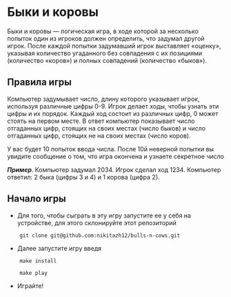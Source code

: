 # Быки и коровы
Быки и коровы — логическая игра, в ходе которой за несколько попыток один из игроков должен определить, что задумал другой игрок. После каждой попытки задумавший игрок выставляет «оценку», указывая количество угаданного без совпадения с их позициями (количество «коров») и полных совпадений (количество «быков»).

## Правила игры

Компьютер задумывает число, длину которого указывает игрок, используя различные цифры 0-9. Игрок делает ходы, чтобы узнать эти цифры и их порядок. Каждый ход состоит из различных цифр, 0 может стоять на первом месте. В ответ компьютер показывает число отгаданных цифр, стоящих на своих местах (число быков) и число отгаданных цифр, стоящих не на своих местах (число коров).

У вас будет 10 попыток ввода числа. После 10й неверной попытки вы увидите сообщение о том, что игра окончена и узнаете секретное число

**_Пример_**. Компьютер задумал 2034. Игрок сделал ход 1234. Компьютер ответил: 2 быка (цифры 3 и 4) и 1 корова (цифра 2).

## Начало игры
- Для того, чтобы сыграть в эту игру запустите ее у себя на устройстве, для этого склонируйте этот репозиторий

```console
    git clone git@github.com:nikitazh12/bulls-n-cows.git
```
- Далее запустите игру введя 

```console
    make install
```
```console
    make play
```
- Играйте!